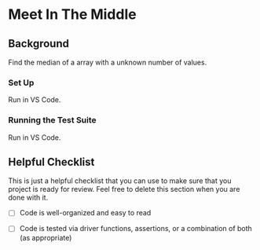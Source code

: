 # Meet In The Middle

## Background
Find the median of a array with a unknown number of values.

### Set Up
Run in VS Code.

### Running the Test Suite
Run in VS Code.

## Helpful Checklist

This is just a helpful checklist that you can use to make sure that you project is ready for review. Feel free to delete this section when you are done with it.

- [ ] Code is well-organized and easy to read
- [ ] Code is tested via driver functions, assertions, or a combination of both (as appropriate)
      

